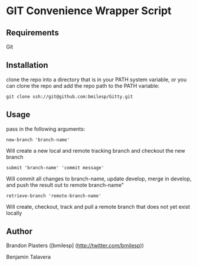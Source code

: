 # GIT Convenience Wrapper Script

## Requirements
Git

## Installation

clone the repo into a directory that is in your PATH system variable, or you can clone the repo and add the repo path to the PATH variable:
	
	git clone ssh://git@github.com:bmilesp/Gitty.git

## Usage

pass in the following arguments:


	new-branch 'branch-name'
Will create a new local and remote tracking branch and checkout the new branch


	submit 'branch-name' 'commit message'
Will commit all changes to branch-name, update develop, merge in develop, and push the result out to remote branch-name"


	retrieve-branch 'remote-branch-name'
Will create, checkout, track and pull a remote branch that does not yet exist locally


## Author
Brandon Plasters ([bmilesp] (http://twitter.com/bmilesp))

Benjamin Talavera

